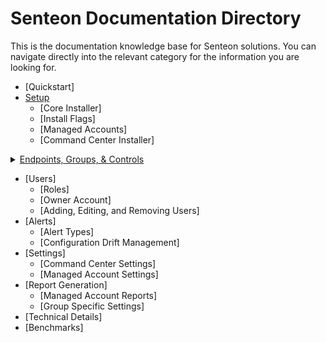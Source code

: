 # Senteon Documentation Directory
This is the documentation knowledge base for Senteon solutions. You can navigate directly into the relevant category for the information you are looking for. 


- [Quickstart]
- [Setup](installation.md)
  - [Core Installer]
  - [Install Flags]
  - [Managed Accounts]
  - [Command Center Installer]
<details>
  <summary><a href=EndpointConfiguration.md> Endpoints, Groups, & Controls</a></summary>
   [Controls](EndpointConfiguration.md#controls)
     [Configuration Sets](EndpointConfiguration.md#configuration-sets)
     [Control Information](EndpointConfiguration.md#control-information)
     [Changing Configurations](EndpointConfigurations.md#changing-configurations.md)
   [Endpoints](EndpointConfiguration.md#endpoints)
     [Endpoint Listing](EndpointConfigurations.md#endpoint-listing)
     [Endpoint Information](EndpointConfigurations.md#endpoint-information)
     [Modifying Endpoints](EndpointConfigurations.md#modifying-endpoints)
       [Changing Groups](EndpointConfigurations.md#changing-groups)
       [Changing Controls](EndpointConfigurations.md#changing-controls)
     [Endpoint States](EndpointConfigurations.md#endpoint-states)
   [Groups](EndpointConfiguration.md#groups)
     [Group Info](EndpointConfigurations.md#group-info)
     [Group Modification](EndpointConfigurations.md#group-modification)
       [Moving Endpoints](EndpointConfigurations.md#moving-endpoints)
       [Making Exception Groups](EndpointConfigurations.md#making-exception-groups)
       [Merging Exception Groups](EndpointConfigurations.md#merging-exception-groups)
       [Converting Exception Groups to Management](EndpointConfigurations.md#converting-exception-groups)
       [Individual Control Modification](EndpointConfigurations.md#individual-control-modification)
       [New Management Group Creation](EndpointConfigurations.md#new-management-group-creation)
   [Endpoint Setup](EndpointConfiguration.md#setup)
     [Evaluation](EndpointConfigurations.md#evaluation)
     [Finalization Wizard](EndpointConfigurations.md#finalization-wizard)
</details>

- [Users]
  - [Roles]
  - [Owner Account]
  - [Adding, Editing, and Removing Users]
- [Alerts]
  - [Alert Types]
  - [Configuration Drift Management]
- [Settings]
  - [Command Center Settings]
  - [Managed Account Settings]
- [Report Generation]
  - [Managed Account Reports]
  - [Group Specific Settings] 
- [Technical Details]
-   [Benchmarks]
